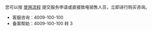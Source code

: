 您可以按 [使用流程](https://cloud.tencent.com/document/product/586/12789) 提交服务申请或直接致电销售人员，立即进行购买咨询。
- 客服咨询：4009-100-100
- 备案帮助：4009-100-100 转 3
